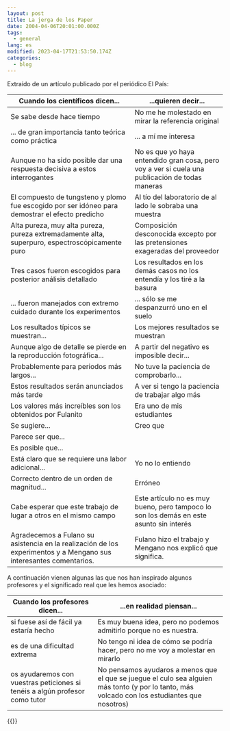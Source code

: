 ```yaml
---
layout: post
title: La jerga de los Paper
date: 2004-04-06T20:01:00.000Z
tags:
  - general
lang: es
modified: 2023-04-17T21:53:50.174Z
categories:
  - blog
---
```


Extraído de un artículo publicado por el periódico El País:

| Cuando los científicos dicen...                                                                                    | ...quieren decir...                                                                             |
| ------------------------------------------------------------------------------------------------------------------ | ----------------------------------------------------------------------------------------------- |
| Se sabe desde hace tiempo                                                                                          | No me he molestado en mirar la referencia original                                              |
| ... de gran importancia tanto teórica como práctica                                                                | ... a mí me interesa                                                                            |
| Aunque no ha sido posible dar una respuesta decisiva a estos interrogantes                                         | No es que yo haya entendido gran cosa, pero voy a ver si cuela una publicación de todas maneras |
| El compuesto de tungsteno y plomo fue escogido por ser idóneo para demostrar el efecto predicho                    | Al tío del laboratorio de al lado le sobraba una muestra                                        |
| Alta pureza, muy alta pureza, pureza extremadamente alta, superpuro, espectroscópicamente puro                     | Composición desconocida excepto por las pretensiones exageradas del proveedor                   |
| Tres casos fueron escogidos para posterior análisis detallado                                                      | Los resultados en los demás casos no los entendía y los tiré a la basura                        |
| ... fueron manejados con extremo cuidado durante los experimentos                                                  | ... sólo se me despanzurró uno en el suelo                                                      |
| Los resultados típicos se muestran...                                                                              | Los mejores resultados se muestran                                                              |
| Aunque algo de detalle se pierde en la reproducción fotográfica...                                                 | A partir del negativo es imposible decir...                                                     |
| Probablemente para periodos más largos...                                                                          | No tuve la paciencia de comprobarlo...                                                          |
| Estos resultados serán anunciados más tarde                                                                        | A ver si tengo la paciencia de trabajar algo más                                                |
| Los valores más increíbles son los obtenidos por Fulanito                                                          | Era uno de mis estudiantes                                                                      |
| Se sugiere...                                                                                                      | Creo que                                                                                        |
| Parece ser que...                                                                                                  |                                                                                                 |
| Es posible que...                                                                                                  |                                                                                                 |
| Está claro que se requiere una labor adicional...                                                                  | Yo no lo entiendo                                                                               |
| Correcto dentro de un orden de magnitud...                                                                         | Erróneo                                                                                         |
| Cabe esperar que este trabajo de lugar a otros en el mismo campo                                                   | Este artículo no es muy bueno, pero tampoco lo son los demás en este asunto sin interés         |
| Agradecemos a Fulano su asistencia en la realización de los experimentos y a Mengano sus interesantes comentarios. | Fulano hizo el trabajo y Mengano nos explicó que significa.                                     |

A continuación vienen algunas las que nos han inspirado algunos profesores y el significado real que les hemos asociado:

| Cuando los profesores dicen...                                              | ...en realidad piensan...                                                                                                                      |
| --------------------------------------------------------------------------- | ---------------------------------------------------------------------------------------------------------------------------------------------- |
| si fuese así de fácil ya estaría hecho                                      | Es muy buena idea, pero no podemos admitirlo porque no es nuestra.                                                                             |
| es de una dificultad extrema                                                | No tengo ni idea de cómo se podría hacer, pero no me voy a molestar en mirarlo                                                                 |
| os ayudaremos con vuestras peticiones si tenéis a algún profesor como tutor | No pensamos ayudaros a menos que el que se juegue el culo sea alguien más tonto (y por lo tanto, más volcado con los estudiantes que nosotros) |

{{<disfruta>}}

